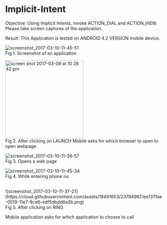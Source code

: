# Implicit-Intent

Objective: Using Implicit Intents, invoke ACTION_DIAL and ACTION_VIEW. Please take screen captures of the application.

Result: This Application is tested on ANDROID 4.2 VERSION mobile device.

![screenshot_2017-03-10-11-45-51](https://cloud.githubusercontent.com/assets/18491653/23784940/db6c57e0-0519-11e7-822b-7dce8b45b27c.png)<br/>
Fig 1. Screenshot of an application
<br/>

<img width="249" alt="screen shot 2017-03-09 at 10 28 42 pm" src="https://cloud.githubusercontent.com/assets/18491653/23784947/e2c41640-0519-11e7-854b-face1bb24f2f.png"><br/>
Fig 2. After clicking on LAUNCH
Mobile asks for which browser to open to open webpage
<br/>

![screenshot_2017-03-10-11-36-57](https://cloud.githubusercontent.com/assets/18491653/23784971/f385855e-0519-11e7-850b-22068fb02705.png)<br/>
Fig 3. Opens a web page 
<br/>

![screenshot_2017-03-10-11-45-34](https://cloud.githubusercontent.com/assets/18491653/23784961/e8f42fdc-0519-11e7-981b-6829174c6f28.png)<br/>
Fig 4. While entering phone no

<br/>
![screenshot_2017-03-10-11-37-21](https://cloud.githubusercontent.com/assets/18491653/23784967/ee137fae-0519-11e7-8ce6-edf5dbdd6a3b.png)<br/>
Fig 5. After clicking on RING 

Mobile application asks for which application to choose to call

